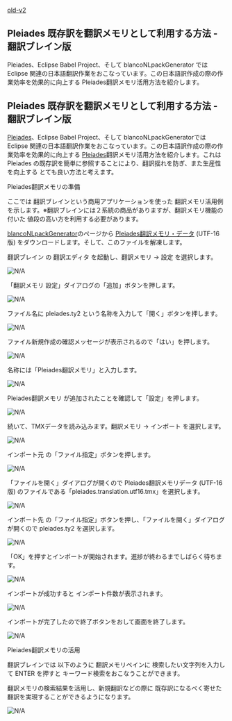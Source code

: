 [old-v2](ig080527-orig.html)

## Pleiades 既存訳を翻訳メモリとして利用する方法 - 翻訳ブレイン版

Pleiades、Eclipse Babel Project、そして blancoNLpackGenerator では Eclipse 関連の日本語翻訳作業をおこなっています。この日本語訳作成の際の作業効率を効果的に向上する Pleiades翻訳メモリ活用方法を紹介します。


## Pleiades 既存訳を翻訳メモリとして利用する方法 - 翻訳ブレイン版

[Pleiades](http://mergedoc.sourceforge.jp/pleiades.html)、Eclipse Babel Project、そして blancoNLpackGeneratorでは Eclipse 関連の日本語翻訳作業をおこなっています。この日本語訳作成の際の作業効率を効果的に向上する [Pleiades](http://mergedoc.sourceforge.jp/pleiades.html)翻訳メモリ活用方法を紹介します。これは
Pleiades の既存訳を簡単に参照することにより、翻訳揺れを防ぎ、また生産性を向上する とても良い方法と考えます。

Pleiades翻訳メモリの準備

ここでは 翻訳ブレインという商用アプリケーションを使った 翻訳メモリ活用例を示します。※翻訳ブレインには２系統の商品がありますが、翻訳メモリ機能の付いた 値段の高い方を利用する必要があります。

[blancoNLpackGenerator](https://www.igapyon.jp/blanco/blanconlpackgenerator.html)のページから [Pleiades翻訳メモリ・データ](https://www.igapyon.jp/blanco/blanconlpackgenerator.html#tmx) (UTF-16版) をダウンロードします。そして、このファイルを解凍します。

翻訳ブレイン の 翻訳エディタ を起動し、翻訳メモリ -> 設定 を選択します。

![N/A](https://www.igapyon.jp/igapyon/image/diary/2008/20080527TmSetup001.png)

「翻訳メモリ 設定」ダイアログの「追加」ボタンを押します。

![N/A](https://www.igapyon.jp/igapyon/image/diary/2008/20080527TmSetup002.png)

ファイル名に pleiades.ty2 という名称を入力して「開く」ボタンを押します。

![N/A](https://www.igapyon.jp/igapyon/image/diary/2008/20080527TmSetup003.png)

ファイル新規作成の確認メッセージが表示されるので「はい」を押します。

![N/A](https://www.igapyon.jp/igapyon/image/diary/2008/20080527TmSetup004.png)

名称には「Pleiades翻訳メモリ」と入力します。

![N/A](https://www.igapyon.jp/igapyon/image/diary/2008/20080527TmSetup005.png)

Pleiades翻訳メモリ が追加されたことを確認して「設定」を押します。

![N/A](https://www.igapyon.jp/igapyon/image/diary/2008/20080527TmSetup006.png)

続いて、TMXデータを読み込みます。翻訳メモリ -> インポート を選択します。

![N/A](https://www.igapyon.jp/igapyon/image/diary/2008/20080527TmSetup011.png)

インポート元 の「ファイル指定」ボタンを押します。

![N/A](https://www.igapyon.jp/igapyon/image/diary/2008/20080527TmSetup012.png)

「ファイルを開く」ダイアログが開くので Pleiades翻訳メモリデータ (UTF-16版) のファイルである「pleiades.translation.utf16.tmx」を選択します。

![N/A](https://www.igapyon.jp/igapyon/image/diary/2008/20080527TmSetup013.png)

インポート先 の「ファイル指定」ボタンを押し、「ファイルを開く」ダイアログが開くので pleiades.ty2 を選択します。

![N/A](https://www.igapyon.jp/igapyon/image/diary/2008/20080527TmSetup014.png)

「OK」を押すとインポートが開始されます。進捗が終わるまでしばらく待ちます。

![N/A](https://www.igapyon.jp/igapyon/image/diary/2008/20080527TmSetup015.png)

インポートが成功すると インポート件数が表示されます。

![N/A](https://www.igapyon.jp/igapyon/image/diary/2008/20080527TmSetup016.png)

インポートが完了したので終了ボタンをおして画面を終了します。

![N/A](https://www.igapyon.jp/igapyon/image/diary/2008/20080527TmSetup017.png)

Pleiades翻訳メモリの活用

翻訳ブレインでは 以下のように 翻訳メモリペインに 検索したい文字列を入力して ENTER を押すと キーワード検索をおこなうことができます。

翻訳メモリの検索結果を活用し、新規翻訳などの際に 既存訳になるべく寄せた翻訳を実現することができるようになります。

![N/A](https://www.igapyon.jp/igapyon/image/diary/2008/20080527TmUse001.png)